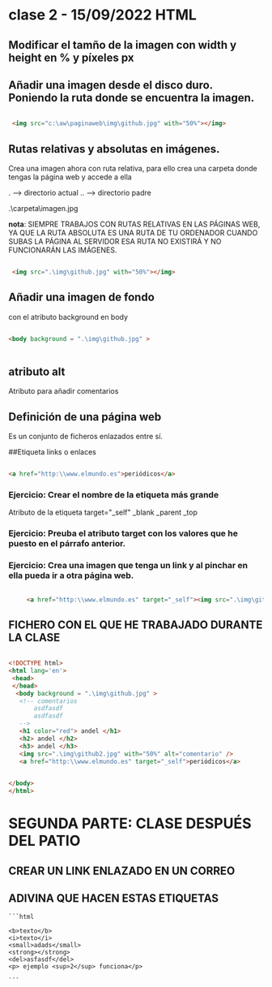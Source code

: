 # clase 2 - 15/09/2022 HTML

## Modificar el tamño de la imagen con width y height en % y píxeles px





## Añadir una imagen desde el disco duro. Poniendo la ruta donde se encuentra la imagen.

```html

 <img src="c:\aw\paginaweb\img\github.jpg" with="50%"></img> 

```


## Rutas relativas y absolutas en imágenes.

Crea una imagen ahora con ruta relativa, para ello crea una carpeta donde tengas la página web y accede a ella 

. --> directorio actual
.. --> directorio padre

.\carpeta\imagen.jpg

**nota**: SIEMPRE TRABAJOS CON RUTAS RELATIVAS EN LAS PÁGINAS WEB, YA QUE LA RUTA ABSOLUTA ES UNA RUTA DE TU ORDENADOR CUANDO SUBAS LA PÁGINA
AL SERVIDOR ESA RUTA NO EXISTIRÁ Y NO FUNCIONARÁN LAS IMÁGENES.


```html

 <img src=".\img\github.jpg" with="50%"></img> 

```

## Añadir una imagen de fondo

con el atributo background en body

```html

<body background = ".\img\github.jpg" >
 
 ```
 
 ## atributo alt
 
 Atributo para añadir comentarios
 
 ## Definición de una página web
 
 Es un conjunto de ficheros enlazados entre sí.
 
 ##Etiqueta <a> links o enlaces
    
 
 ```html

<a href="http:\\www.elmundo.es">periódicos</a>
 
 ```
 
 ### Ejercicio: Crear el nombre de la etiqueta más grande
 
 
Atributo de la etiqueta <a> target="_self"
 _blank
_parent
_top 
 
 ### Ejercicio: Preuba el atributo target con los valores que he puesto en el párrafo anterior.
 
 ### Ejercicio: Crea una imagen que tenga un link y al pinchar en ella pueda ir a otra página web.
	
```html
	
	 <a href="http:\\www.elmundo.es" target="_self"><img src=".\img\github.jpg" width="50%"/></a>

```
 
 ## FICHERO CON EL QUE HE TRABAJADO DURANTE LA CLASE
 
 ```html
 
 <!DOCTYPE html>
<html lang='en'>
  <head>
  </head>
   <body background = ".\img\github.jpg" >
    <!-- comentarios  
        asdfasdf
        asdfasdf
    -->
	<h1 color="red"> andel </h1>
    <h2> andel </h2>
    <h3> andel </h3>
    <img src=".\img\github2.jpg" with="50%" alt="comentario" /> 
    <a href="http:\\www.elmundo.es" target="_self">periódicos</a>

    
</body>
</html>
 
 ```
# SEGUNDA PARTE: CLASE DESPUÉS DEL PATIO
	
## CREAR UN LINK ENLAZADO EN UN CORREO
	
	
## ADIVINA QUE HACEN ESTAS ETIQUETAS
	
    ```html
	
    <b>texto</b> 
    <i>texto</i>
    <small>adads</small>
    <strong></strong>
    <del>asfasdf</del>
    <p> ejemplo <sup>2</sup> funciona</p>
  
    ```
